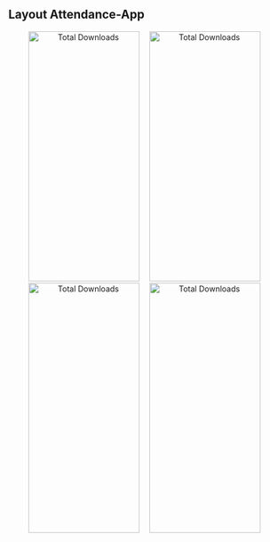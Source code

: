 ## Layout Attendance-App
<!-- <div> -->
<center>
  <img src="https://github.com/Gifari15/web-school/assets/96565236/e349f721-e9dc-4b15-be84-c712faf5ffdb" alt="Total Downloads" width="200px" height="450px">&emsp;
  <img src="https://github.com/Gifari15/web-school/assets/96565236/cffd5ad5-1f71-4bfe-8bda-c600f50ac460" alt="Total Downloads" width="200px" height="450px">&emsp;
  <img src="https://github.com/Gifari15/web-school/assets/96565236/ed94cc24-a3d8-44b4-a3e8-8c7cd72c7bac" alt="Total Downloads" width="200px" height="450px">&emsp;
  <img src="https://github.com/Gifari15/web-school/assets/96565236/28263a26-81f8-439e-9744-546bef84894c" alt="Total Downloads" width="200px" height="450px">&emsp;
</center>
<!-- </div> -->
